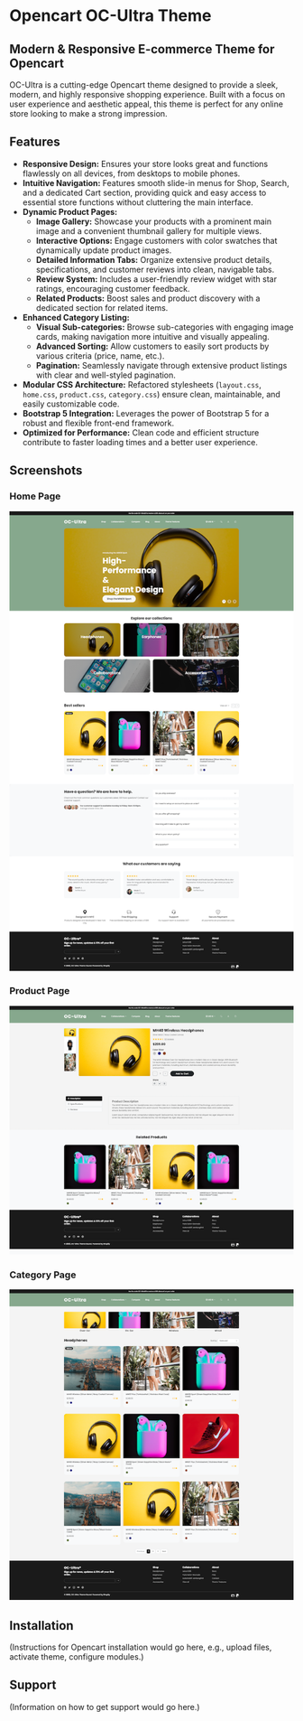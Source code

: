 # Opencart OC-Ultra Theme

## Modern & Responsive E-commerce Theme for Opencart

OC-Ultra is a cutting-edge Opencart theme designed to provide a sleek, modern, and highly responsive shopping experience. Built with a focus on user experience and aesthetic appeal, this theme is perfect for any online store looking to make a strong impression.

## Features

*   **Responsive Design:** Ensures your store looks great and functions flawlessly on all devices, from desktops to mobile phones.
*   **Intuitive Navigation:** Features smooth slide-in menus for Shop, Search, and a dedicated Cart section, providing quick and easy access to essential store functions without cluttering the main interface.
*   **Dynamic Product Pages:**
    *   **Image Gallery:** Showcase your products with a prominent main image and a convenient thumbnail gallery for multiple views.
    *   **Interactive Options:** Engage customers with color swatches that dynamically update product images.
    *   **Detailed Information Tabs:** Organize extensive product details, specifications, and customer reviews into clean, navigable tabs.
    *   **Review System:** Includes a user-friendly review widget with star ratings, encouraging customer feedback.
    *   **Related Products:** Boost sales and product discovery with a dedicated section for related items.
*   **Enhanced Category Listing:**
    *   **Visual Sub-categories:** Browse sub-categories with engaging image cards, making navigation more intuitive and visually appealing.
    *   **Advanced Sorting:** Allow customers to easily sort products by various criteria (price, name, etc.).
    *   **Pagination:** Seamlessly navigate through extensive product listings with clear and well-styled pagination.
*   **Modular CSS Architecture:** Refactored stylesheets (`layout.css`, `home.css`, `product.css`, `category.css`) ensure clean, maintainable, and easily customizable code.
*   **Bootstrap 5 Integration:** Leverages the power of Bootstrap 5 for a robust and flexible front-end framework.
*   **Optimized for Performance:** Clean code and efficient structure contribute to faster loading times and a better user experience.

## Screenshots

### Home Page

![Home Page](screenshots/home.png)

### Product Page

![Product Page](screenshots/product-page.png)

### Category Page

![Category Page](screenshots/category-page.png)

## Installation

(Instructions for Opencart installation would go here, e.g., upload files, activate theme, configure modules.)

## Support

(Information on how to get support would go here.)
